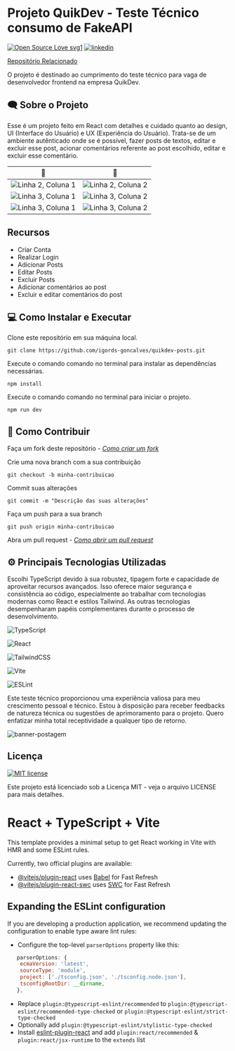 # Projeto QuikDev - Teste Técnico consumo de FakeAPI

[![Open Source Love svg1](https://badges.frapsoft.com/os/v1/open-source.svg?v=103)](https://github.com/ellerbrock/open-source-badges/)
[![linkedin](https://badgen.net/badge/icon/linkedin?icon=linkedins&label)](https://www.linkedin.com/in/igords-goncalves/)

[Repositório Relacionado](https://github.com/DiegoSilva94/FakeApiJs)

O projeto é destinado ao cumprimento do teste técnico para vaga de desenvolvedor frontend na empresa QuikDev.

## 🗨 Sobre o Projeto
Esse é um projeto feito em React com detalhes e cuidado quanto ao design, UI (Interface do Usuário) e UX (Experiência do Usuário). Trata-se de um ambiente autênticado onde se é possível, fazer posts de textos, editar e excluir esse post, acionar comentários referente ao post escolhido, editar e excluir esse comentário.

| 💙 | 👀  |
| -------- | -------- |
| ![Linha 2, Coluna 1](https://github.com/igords-goncalves/quikdev-posts/assets/79734585/7d195a58-c124-4410-8f53-d774d1af8040) | ![Linha 2, Coluna 2](https://github.com/igords-goncalves/quikdev-posts/assets/79734585/b2b6649b-385b-499e-877a-77e369bbac84) |
| ![Linha 3, Coluna 1](https://github.com/igords-goncalves/quikdev-posts/assets/79734585/7cf3a0bf-8862-4609-8fbe-1fe094374e20) | ![Linha 3, Coluna 2](https://github.com/igords-goncalves/quikdev-posts/assets/79734585/a25e4003-4632-41b3-a344-bf9cd63c9dbc) | 
| ![Linha 3, Coluna 1](https://github.com/igords-goncalves/quikdev-posts/assets/79734585/5b443972-a8fa-4d4d-af8e-a4b6e6e6393d) | ![Linha 3, Coluna 2](https://github.com/igords-goncalves/quikdev-posts/assets/79734585/ed35edb0-4c12-41ef-a78a-7b45eea31e76) |

## Recursos

- Criar Conta
- Realizar Login
- Adicionar Posts
- Editar Posts
- Excluir Posts
- Adicionar comentários ao post
- Excluir e editar comentários do post

## 💻 Como Instalar e Executar

Clone este repositório em sua máquina local.
````
git clone https://github.com/igords-goncalves/quikdev-posts.git
````
Execute o comando comando no terminal para instalar as dependências necessárias.
````
npm install
````
Execute o comando comando no terminal para iniciar o projeto.
````
npm run dev
````

## 🤝 Como Contribuir

Faça um fork deste repositório - [*Como criar um fork*](https://docs.github.com/en/get-started/quickstart/fork-a-repo)

Crie uma nova branch com a sua contribuição
````
git checkout -b minha-contribuicao
````
Commit suas alterações
````
git commit -m "Descrição das suas alterações"
````
Faça um push para a sua branch
````
git push origin minha-contribuicao
````
Abra um pull request - [*Como abrir um pull request*](https://docs.github.com/en/pull-requests/collaborating-with-pull-requests/proposing-changes-to-your-work-with-pull-requests/creating-a-pull-request)


## ⚙ Principais Tecnologias Utilizadas

Escolhi TypeScript devido à sua robustez, tipagem forte e capacidade de aproveitar recursos avançados. Isso oferece maior segurança e consistência ao código, especialmente ao trabalhar com tecnologias modernas como React e estilos Tailwind. As outras tecnologias desempenharam papéis complementares durante o processo de desenvolvimento.

![TypeScript](https://img.shields.io/badge/typescript-%23007ACC.svg?style=for-the-badge&logo=typescript&logoColor=white) 

![React](https://img.shields.io/badge/react-%2320232a.svg?style=for-the-badge&logo=react&logoColor=%2361DAFB)

![TailwindCSS](https://img.shields.io/badge/tailwindcss-%2338B2AC.svg?style=for-the-badge&logo=tailwind-css&logoColor=white)

![Vite](https://img.shields.io/badge/vite-%23646CFF.svg?style=for-the-badge&logo=vite&logoColor=white)

![ESLint](https://img.shields.io/badge/ESLint-4B3263?style=for-the-badge&logo=eslint&logoColor=white)

Este teste técnico proporcionou uma experiência valiosa para meu crescimento pessoal e técnico. Estou à disposição para receber feedbacks de natureza técnica ou sugestões de aprimoramento para o projeto. Quero enfatizar minha total receptividade a qualquer tipo de retorno.

![banner-postagem](https://github.com/igords-goncalves/quikdev-posts/assets/79734585/5a98b9cb-96f1-45db-9e27-59b362421699)

## Licença
[![MIT license](https://img.shields.io/badge/License-MIT-blue.svg)](https://lbesson.mit-license.org/)

Este projeto está licenciado sob a Licença MIT - veja o arquivo LICENSE para mais detalhes.


# React + TypeScript + Vite

This template provides a minimal setup to get React working in Vite with HMR and some ESLint rules.

Currently, two official plugins are available:

- [@vitejs/plugin-react](https://github.com/vitejs/vite-plugin-react/blob/main/packages/plugin-react/README.md) uses [Babel](https://babeljs.io/) for Fast Refresh
- [@vitejs/plugin-react-swc](https://github.com/vitejs/vite-plugin-react-swc) uses [SWC](https://swc.rs/) for Fast Refresh

## Expanding the ESLint configuration

If you are developing a production application, we recommend updating the configuration to enable type aware lint rules:

- Configure the top-level `parserOptions` property like this:

```js
   parserOptions: {
    ecmaVersion: 'latest',
    sourceType: 'module',
    project: ['./tsconfig.json', './tsconfig.node.json'],
    tsconfigRootDir: __dirname,
   },
```

- Replace `plugin:@typescript-eslint/recommended` to `plugin:@typescript-eslint/recommended-type-checked` or `plugin:@typescript-eslint/strict-type-checked`
- Optionally add `plugin:@typescript-eslint/stylistic-type-checked`
- Install [eslint-plugin-react](https://github.com/jsx-eslint/eslint-plugin-react) and add `plugin:react/recommended` & `plugin:react/jsx-runtime` to the `extends` list
